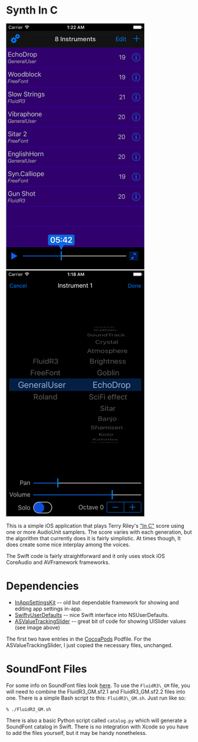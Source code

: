 # Synth In C

![](Screen1.png) ![](Screen2.png)

This is a simple iOS application that plays Terry Riley's ["In C"](https://en.wikipedia.org/wiki/In_C) score
using one or more AudioUnit samplers. The score varies with each generation, but the algorithm that currently
does it is fairly simplistic. At times though, It does create some nice interplay among the voices.

The Swift code is fairly straightforward and it only uses stock iOS CoreAudio and AVFramework frameworks.

# Dependencies

* [InAppSettingsKit](https://github.com/futuretap/InAppSettingsKit) -- old but dependable framework for
showing and editing app settings in-app.
* [SwiftyUserDefaults](https://github.com/radex/SwiftyUserDefaults) -- nice Swift interface into NSUserDefaults.
* [ASValueTrackingSlider](https://github.com/alskipp/ASValueTrackingSlider) -- great bit of code for showing
UISlider values (see image above)

The first two have entries in the [CocoaPods](https://cocoapods.org) Podfile. For the ASValueTrackingSlider, I just 
copied the necessary files, unchanged.

# SoundFont Files

For some info on SoundFont files look [here](https://musescore.org/en/handbook/soundfont#list). To use the
`FluidR3\_GM` file, you will need to combine the FluidR3\_GM.sf2.1 and FluidR3\_GM.sf2.2 files into one. There
is a simple Bash script to this: `FluidR3\_GM.sh`. Just run like so:

```
% ./FluidR3_GM.sh
```

There is also a basic Python script called `catalog.py` which will generate a SoundFont catalog in Swift. There is
no integration with Xcode so you have to add the files yourself, but it may be handy nonetheless.
